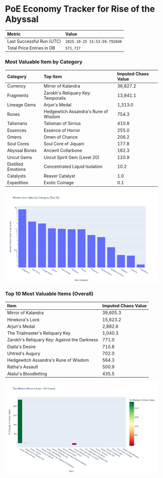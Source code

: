 # PoE Economy Tracker for Rise of the Abyssal

<!-- START_MAINTENANCE -->
| Metric | Value |
|:---|:---|
| Last Successful Run (UTC) | `2025-10-25 15:53:59.792049` |
| Total Price Entries in DB | `571,727` |

<!-- END_MAINTENANCE -->

<!-- START_DATAFRAME_DEBUG -->
<!-- END_DATAFRAME_DEBUG -->

<!-- START_CATEGORY_ANALYSIS -->
### Most Valuable Item by Category
| Category | Top Item | Imputed Chaos Value |
| :--- | :--- | :--- |
| Currency | Mirror of Kalandra | 36,827.2 |
| Fragments | Zarokh's Reliquary Key: Temporalis | 13,841.1 |
| Lineage Gems | Arjun's Medal | 1,313.0 |
| Runes | Hedgewitch Assandra's Rune of Wisdom | 754.3 |
| Talismans | Talisman of Sirrius | 410.8 |
| Essences | Essence of Horror | 255.0 |
| Omens | Omen of Chance | 206.2 |
| Soul Cores | Soul Core of Jiquani | 177.8 |
| Abyssal Bones | Ancient Collarbone | 162.3 |
| Uncut Gems | Uncut Spirit Gem (Level 20) | 120.9 |
| Distilled Emotions | Concentrated Liquid Isolation | 10.2 |
| Catalysts | Reaver Catalyst | 1.0 |
| Expedition | Exotic Coinage | 0.1 |


![Category Analysis Chart](charts/category_analysis.png)
<!-- END_ANALYSIS -->

<!-- START_ANALYSIS -->
### Top 10 Most Valuable Items (Overall)
| Item | Imputed Chaos Value |
| :--- | :--- |
| Mirror of Kalandra | 39,605.3 |
| Hinekora's Lock | 15,623.2 |
| Arjun's Medal | 2,882.6 |
| The Trialmaster's Reliquary Key | 1,040.3 |
| Zarokh's Reliquary Key: Against the Darkness | 771.0 |
| Dialla's Desire | 710.8 |
| Uhtred's Augury | 702.0 |
| Hedgewitch Assandra's Rune of Wisdom | 564.3 |
| Ratha's Assault | 500.9 |
| Atalui's Bloodletting | 435.5 |


![Market Movers Chart](charts/market_movers.png)
<!-- END_ANALYSIS -->
